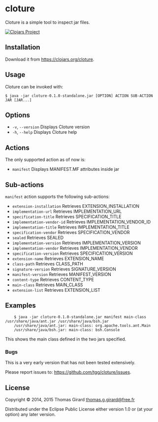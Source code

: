 # cloture

Cloture is a simple tool to inspect jar files.

[![Clojars Project](http://clojars.org/cloture/latest-version.svg)](http://clojars.org/cloture)

## Installation

Download it from https://clojars.org/cloture.

## Usage

Cloture can be invoked with:

    $ java -jar cloture-0.1.0-standalone.jar [OPTION] ACTION SUB-ACTION JAR [JAR...]

## Options
* `-v`, `--version`           Displays Cloture version
* `-h`, `--help`              Displays Cloture help

## Actions

The only supported action as of now is:
* `manifest`                  Displays MANIFEST.MF attributes inside jar

## Sub-actions

`manifest` action supports the following sub-actions:
* `extension-installation`    Retrieves EXTENSION_INSTALLATION
* `implementation-url`        Retrieves IMPLEMENTATION_URL
* `specification-title`       Retrieves SPECIFICATION_TITLE
* `implementation-vendor-id`  Retrieves IMPLEMENTATION_VENDOR_ID
* `implementation-title`      Retrieves IMPLEMENTATION_TITLE
* `specification-vendor`      Retrieves SPECIFICATION_VENDOR
* `sealed`                    Retrieves SEALED
* `implementation-version`    Retrieves IMPLEMENTATION_VERSION
* `implementation-vendor`     Retrieves IMPLEMENTATION_VENDOR
* `specification-version`     Retrieves SPECIFICATION_VERSION
* `extension-name`            Retrieves EXTENSION_NAME
* `class-path`                Retrieves CLASS_PATH
* `signature-version`         Retrieves SIGNATURE_VERSION
* `manifest-version`          Retrieves MANIFEST_VERSION
* `content-type`              Retrieves CONTENT_TYPE
* `main-class`                Retrieves MAIN_CLASS
* `extension-list`            Retrieves EXTENSION_LIST

## Examples

```
    $ java -jar cloture-0.1.0-standalone.jar manifest main-class /usr/share/java/ant.jar /usr/share/java/bsh.jar
    /usr/share/java/ant.jar: main-class: org.apache.tools.ant.Main
    /usr/share/java/bsh.jar: main-class: bsh.Console
```

This shows the main class defined in the two jars specified.

### Bugs

This is a very early version that has not been tested extensively.

Please report issues to: https://github.com/tgg/cloture/issues.

## License

Copyright © 2014, 2015 Thomas Girard <thomas.g.girard@free.fr>

Distributed under the Eclipse Public License either version 1.0 or (at
your option) any later version.
